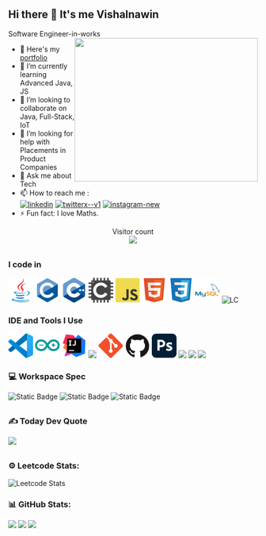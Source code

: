## Hi there 👋 It's me Vishalnawin

Software Engineer-in-works
<img align="right" width="370" height="290" src="https://github-production-user-asset-6210df.s3.amazonaws.com/74038190/240906093-9be4d344-6782-461a-b5a6-32a07bf7b34e.gif?X-Amz-Algorithm=AWS4-HMAC-SHA256&X-Amz-Credential=AKIAVCODYLSA53PQK4ZA%2F20240905%2Fus-east-1%2Fs3%2Faws4_request&X-Amz-Date=20240905T163617Z&X-Amz-Expires=300&X-Amz-Signature=5f7d0c7aaf63f95239bb0cd2b283ad2bbd5bb823dc38637c3641988d627584e0&X-Amz-SignedHeaders=host&actor_id=180089568&key_id=0&repo_id=588181932">
- 🔭 Here's my [portfolio](https://vishalnawinrk.netlify.app/)                                                 
- 🌱 I’m currently learning Advanced Java, JS
- 👯 I’m looking to collaborate on Java, Full-Stack, IoT
- 🤔 I’m looking for help with Placements in Product Companies
- 💬 Ask me about Tech
- 📫 How to reach me :
<br /> [<img width="50" height="50" src="https://img.icons8.com/3d-fluency/94/linkedin.png" alt="linkedin"/>](https://www.linkedin.com/in/vishalnawinrk/) [<img width="48" height="48" src="https://img.icons8.com/ios-filled/50/twitterx--v1.png" alt="twitterx--v1"/>](https://x.com/vishalnawinrk/) [<img width="50" height="50" src="https://img.icons8.com/fluency/48/instagram-new.png" alt="instagram-new"/>](https://www.instagram.com/__j.a.x.t.o.n__/)
- ⚡ Fun fact: I love Maths.

<p align="center"> 
   Visitor count<br>
  <img src="https://profile-counter.glitch.me/vishalnawin-rk/count.svg" />
</p>

<h2 align="center"> </h2>
<p align="left">

### I code in
<div >
  <img src="https://github.com/devicons/devicon/blob/v2.15.1/icons/java/java-original.svg" width="50" title="Java" alt="Java" />
  <img src="https://github.com/devicons/devicon/blob/v2.15.1/icons/c/c-original.svg" width="50" title="C" alt="C" />
  <img src="https://github.com/devicons/devicon/blob/v2.15.1/icons/cplusplus/cplusplus-original.svg" width="50" title="C++" alt="C++" />
  <img src="https://github.com/devicons/devicon/blob/v2.15.1/icons/embeddedc/embeddedc-plain.svg" width="50" title="EmbeddedC" alt="EmbeddedC" />
  <img src="https://github.com/devicons/devicon/blob/v2.15.1/icons/javascript/javascript-original.svg" width="50" title="JavaScript" alt="JavaScript" />
  <img src="https://github.com/devicons/devicon/blob/v2.15.1/icons/html5/html5-original.svg" width="50" title="HTML5" alt="HTML5" />
  <img src="https://github.com/devicons/devicon/blob/v2.15.1/icons/css3/css3-original.svg" width="50" title="CSS3" alt="CSS3" />
  <img src="https://github.com/devicons/devicon/blob/v2.15.1/icons/mysql/mysql-original-wordmark.svg" width="50" title="MySQL" alt="MySQL" />
  <img src="https://user-images.githubusercontent.com/36547915/97088991-45da5d00-1652-11eb-900f-80d106540f4f.png" height="60" width="60" title="Lc" alt="LC" />
</div>

 
### IDE and Tools I Use

<div>
  <img src="https://github.com/devicons/devicon/blob/v2.15.1/icons/vscode/vscode-original.svg" width="50" />
    <img src="https://github.com/devicons/devicon/blob/v2.15.1/icons/arduino/arduino-original.svg" width="50" />
  <img src="https://github.com/devicons/devicon/blob/v2.15.1/icons/intellij/intellij-original.svg" width="50" />
  <img src="https://img.icons8.com/officel/480/null/java-eclipse.png" width="50" />
  <img src="https://github.com/devicons/devicon/blob/v2.15.1/icons/git/git-original.svg" width="50" />
  <img src="https://github.com/devicons/devicon/blob/v2.15.1/icons/github/github-original.svg" width="50" />
  <img src="https://github.com/devicons/devicon/blob/v2.15.1/icons/photoshop/photoshop-plain.svg" width="50" />
  <img src="https://img.icons8.com/fluency/48/canva.png" width="50" />
  <img height="50" src="https://img.shields.io/badge/Netlify-00C7B7?style=for-the-badge&logo=netlify&logoColor=white"/>
  <img height="50" src="https://img.shields.io/badge/Proteus-1c79b3?style=for-the-badge&logo=proteus&logoColor=white"/>
  
</div>

### 💻 Workspace Spec
<img alt="Static Badge" src="https://img.shields.io/badge/Asus-Rog_Strix-ED1C24%3Flogo%3DColor%3Dwhite?style=for-the-badge&logo=Asus&logoColor=white&color=%23f00000"> <img alt="Static Badge" src="https://img.shields.io/badge/NVIDIA-RTX3050-76B900?style=for-the-badge&logo=nvidia&logoColor=white">
 <img alt="Static Badge" src="https://img.shields.io/badge/AMD-Ryzen_7_4800H-ED1C24?style=for-the-badge&logo=amd&logoColor=white&color=%23f00000">

<h2 align="center"> </h2>
<p align="left">

### ✍️ Today Dev Quote
 ![](https://quotes-github-readme.vercel.app/api?type=horizontal&theme=radical)

<h2 align="center"> </h2>
<p align="left">
   
### ⚙️ Leetcode Stats:
![Leetcode Stats](https://leetcard.jacoblin.cool/vishalnawinrk?theme=dark&ext=heatmap)

### 📊 GitHub Stats:
![](https://github-readme-stats.vercel.app/api?username=vishalnawin-rk&theme=vision-friendly-dark&hide_border=false&include_all_commits=false&count_private=false)
![](https://github-readme-stats.vercel.app/api/top-langs/?username=vishalnawin-rk&theme=vision-friendly-dark&hide_border=false&include_all_commits=false&count_private=false&layout=compact)
[![](https://github-readme-activity-graph.vercel.app/graph?username=vishalnawin-rk&bg_color=000000&color=ffffff&line=ffea00&point=ff0000&area=true&hide_border=true)](https://github.com/ashutosh00710/github-readme-activity-graph)




